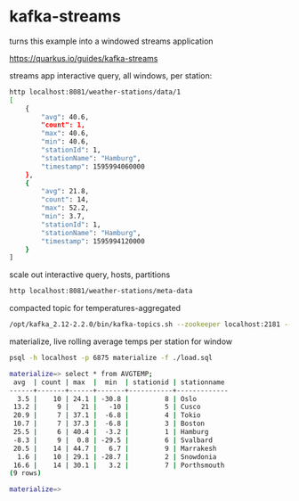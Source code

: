 # kafka-streams

turns this example into a windowed streams application

https://quarkus.io/guides/kafka-streams

streams app interactive query, all windows, per station:
```bash
http localhost:8081/weather-stations/data/1
[
    {
        "avg": 40.6,
        "count": 1,
        "max": 40.6,
        "min": 40.6,
        "stationId": 1,
        "stationName": "Hamburg",
        "timestamp": 1595994060000
    },
    {
        "avg": 21.8,
        "count": 14,
        "max": 52.2,
        "min": 3.7,
        "stationId": 1,
        "stationName": "Hamburg",
        "timestamp": 1595994120000
    }
]
```

scale out interactive query, hosts, partitions
```bash
http localhost:8081/weather-stations/meta-data
```

compacted topic for temperatures-aggregated
```bash
/opt/kafka_2.12-2.2.0/bin/kafka-topics.sh --zookeeper localhost:2181 --create --topic temperatures-aggregated --replication-factor 1 --partitions 1 --config "cleanup.policy=compact" --config "delete.retention.ms=100"  --config "segment.ms=100" --config "min.cleanable.dirty.ratio=0.01"
```

materialize, live rolling average temps per station for window
```bash
psql -h localhost -p 6875 materialize -f ./load.sql

materialize=> select * from AVGTEMP;
 avg  | count | max  |  min  | stationid | stationname 
------+-------+------+-------+-----------+-------------
  3.5 |    10 | 24.1 | -30.8 |         8 | Oslo
 13.2 |     9 |   21 |   -10 |         5 | Cusco
 20.9 |     7 | 37.1 |  -6.8 |         4 | Tokio
 10.7 |     7 | 37.3 |  -6.8 |         3 | Boston
 25.5 |     6 | 40.4 |  -3.2 |         1 | Hamburg
 -8.3 |     9 |  0.8 | -29.5 |         6 | Svalbard
 20.5 |    14 | 44.7 |   6.7 |         9 | Marrakesh
  1.6 |    10 | 29.1 | -28.7 |         2 | Snowdonia
 16.6 |    14 | 30.1 |   3.2 |         7 | Porthsmouth
(9 rows)

materialize=> 
```